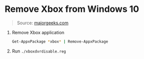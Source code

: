 # Remove Xbox from Windows 10

> Source: [majorgeeks.com](https://www.majorgeeks.com/content/page/how_to_uninstall_the_game_bar_in_windows_10.html#:~:text=You%20can%20search%20for%20Xbox,xbox*%20%7C%20Remove%2DAppxPackage.)

1. Remove Xbox application
    ```bash
    Get-AppxPackage *xbox* | Remove-AppxPackage
    ```

2. Run `./xboxdvrdisable.reg`